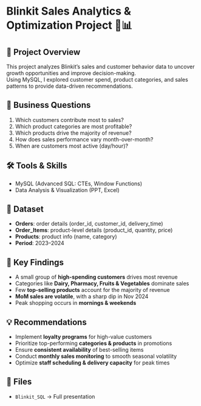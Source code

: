 
# Blinkit Sales Analytics & Optimization Project 🚚📊

## 📌 Project Overview
This project analyzes Blinkit’s sales and customer behavior data to uncover growth opportunities and improve decision-making.  
Using MySQL, I explored customer spend, product categories, and sales patterns to provide data-driven recommendations.

## 🎯 Business Questions
1. Which customers contribute most to sales?  
2. Which product categories are most profitable?  
3. Which products drive the majority of revenue?  
4. How does sales performance vary month-over-month?  
5. When are customers most active (day/hour)?  

## 🛠 Tools & Skills
- MySQL (Advanced SQL: CTEs, Window Functions)  
- Data Analysis & Visualization (PPT, Excel)  

## 📂 Dataset
- **Orders**: order details (order_id, customer_id, delivery_time)  
- **Order_Items**: product-level details (product_id, quantity, price)  
- **Products**: product info (name, category)  
- **Period**: 2023–2024  

## 🚀 Key Findings
- A small group of **high-spending customers** drives most revenue  
- Categories like **Dairy, Pharmacy, Fruits & Vegetables** dominate sales  
- Few **top-selling products** account for the majority of revenue  
- **MoM sales are volatile**, with a sharp dip in Nov 2024  
- Peak shopping occurs in **mornings & weekends**  

## 💡 Recommendations
- Implement **loyalty programs** for high-value customers  
- Prioritize top-performing **categories & products** in promotions  
- Ensure **consistent availability** of best-selling items  
- Conduct **monthly sales monitoring** to smooth seasonal volatility  
- Optimize **staff scheduling & delivery capacity** for peak times  



## 📂 Files
- `Blinkit_SQL` → Full presentation  
   
